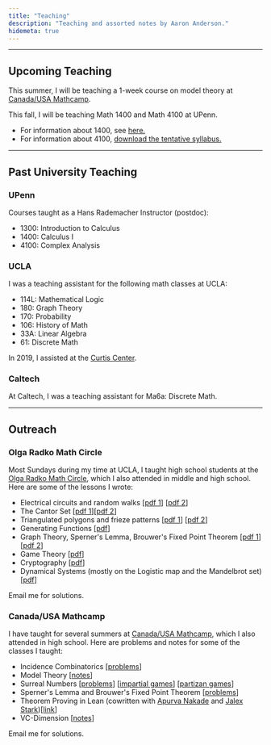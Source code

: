 ```yaml
---
title: "Teaching"
description: "Teaching and assorted notes by Aaron Anderson."
hidemeta: true
---
```


---

## Upcoming Teaching

This summer, I will be teaching a 1-week course on model theory at [Canada/USA Mathcamp](https://mathcamp.org).

This fall, I will be teaching Math 1400 and Math 4100 at UPenn.

- For information about 1400, see [here.](https://www.math.upenn.edu/undergraduate/courses/calculus-penn)
- For information about 4100, [download the tentative syllabus.](penn/f25_4100/syllabus.pdf)

---

## Past University Teaching

### UPenn

Courses taught as a Hans Rademacher Instructor (postdoc):

- 1300: Introduction to Calculus
- 1400: Calculus I
- 4100: Complex Analysis

### UCLA

I was a teaching assistant for the following math classes at UCLA:

- 114L: Mathematical Logic
- 180: Graph Theory
- 170: Probability
- 106: History of Math
- 33A: Linear Algebra
- 61: Discrete Math

In 2019, I assisted at the [Curtis Center](https://curtiscenter.math.ucla.edu/).

### Caltech

At Caltech, I was a teaching assistant for Ma6a: Discrete Math.

---

## Outreach

### Olga Radko Math Circle

Most Sundays during my time at UCLA, I taught high school students at the [Olga Radko Math Circle](https://www.math.ucla.edu/~radko/circles/), which I also attended in middle and high school. Here are some of the lessons I wrote:

- Electrical circuits and random walks [[pdf 1](ormc/EERandomWalks.pdf)] [[pdf 2](ormc/EERandomWalks2.pdf)]
- The Cantor Set [[pdf 1](ormc/CantorSet.pdf)][[pdf 2](ormc/CantorSet2.pdf)]
- Triangulated polygons and frieze patterns [[pdf 1](ormc/tpfp1.pdf)] [[pdf 2](ormc/tpfp2.pdf)]
- Generating Functions [[pdf](ormc/generatingfunctions.pdf)]
- Graph Theory, Sperner's Lemma, Brouwer's Fixed Point Theorem [[pdf 1](ormc/SpernerBrouwer.pdf)] [[pdf 2](ormc/SpernerBrouwer2.pdf)]
- Game Theory [[pdf](ormc/gametheory.pdf)]
- Cryptography [[pdf](ormc/crypto.pdf)]
- Dynamical Systems (mostly on the Logistic map and the Mandelbrot set) [[pdf](ormc/dynamics.pdf)]

Email me for solutions.

### Canada/USA Mathcamp

I have taught for several summers at [Canada/USA Mathcamp](https://mathcamp.org), which I also attended in high school. Here are problems and notes for some of the classes I taught:

- Incidence Combinatorics [[problems](mathcamp/incidence_combinatorics.pdf)]
- Model Theory [[notes](mathcamp/model_theory.pdf)]
- Surreal Numbers [[problems](mathcamp/surreal_numbers.pdf)] [[impartial games](mathcamp/Impartial%20Games.pdf)] [[partizan games](mathcamp/Partizan%20Games.pdf)]
- Sperner's Lemma and Brouwer's Fixed Point Theorem [[problems](mathcamp/spernerbrouwer.pdf)]
- Theorem Proving in Lean (cowritten with [Apurva Nakade](https://apurvanakade.github.io/) and [Jalex Stark](https://www.jalexstark.com/))[[link](https://awainverse.github.io/mc2022-Lean/)]
- VC-Dimension [[notes](mathcamp/vc.pdf)]

Email me for solutions.